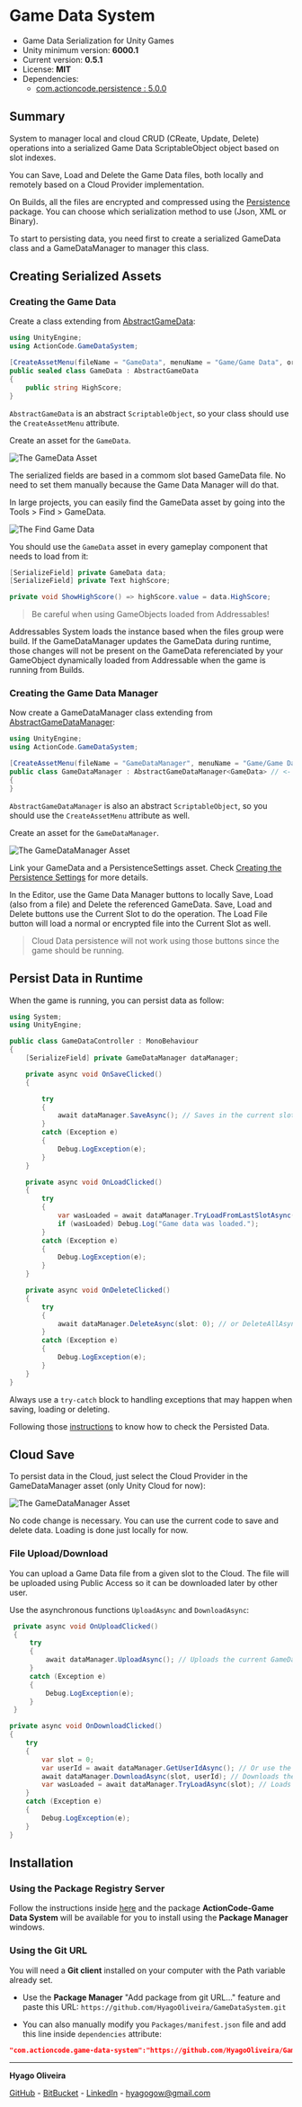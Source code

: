 # Game Data System

* Game Data Serialization for Unity Games
* Unity minimum version: **6000.1**
* Current version: **0.5.1**
* License: **MIT**
* Dependencies:
	- [com.actioncode.persistence : 5.0.0](https://github.com/HyagoOliveira/Persistence/tree/5.0.0/)

## Summary

System to manager local and cloud CRUD (CReate, Update, Delete) operations into a serialized Game Data ScriptableObject object based on slot indexes.

You can Save, Load and Delete the Game Data files, both locally and remotely based on a Cloud Provider implementation.

On Builds, all the files are encrypted and compressed using the [Persistence](https://github.com/HyagoOliveira/Persistence) package. You can choose which serialization method to use (Json, XML or Binary).

To start to persisting data, you need first to create a serialized GameData class and a GameDataManager to manager this class.

## Creating Serialized Assets

### Creating the Game Data

Create a class extending from [AbstractGameData](/Runtime/AbstractGameData.cs):

```csharp
using UnityEngine;
using ActionCode.GameDataSystem;

[CreateAssetMenu(fileName = "GameData", menuName = "Game/Game Data", order = 110)]
public sealed class GameData : AbstractGameData
{
    public string HighScore;
}
```

`AbstractGameData` is an abstract `ScriptableObject`, so your class should use the `CreateAssetMenu` attribute.

Create an asset for the `GameData`.

![The GameData Asset](/Docs~/GameData.png "The GameData Asset")

The serialized fields are based in a commom slot based GameData file. No need to set them manually because the Game Data Manager will do that.

In large projects, you can easily find the GameData asset by going into the Tools > Find > GameData.

![The Find Game Data](/Docs~/FindGameData.png "Find Game Data")

You should use the `GameData` asset in every gameplay component that needs to load from it:

```csharp
[SerializeField] private GameData data;
[SerializeField] private Text highScore;

private void ShowHighScore() => highScore.value = data.HighScore;
```

> Be careful when using GameObjects loaded from Addressables! 

Addressables System loads the instance based when the files group were build. If the GameDataManager updates the GameData during runtime, those changes will not be present on the GameData referenciated by your GameObject dynamically loaded from Addressable when the game is running from Builds.

### Creating the Game Data Manager

Now create a GameDataManager class extending from [AbstractGameDataManager<T>](/Runtime/AbstractGameDataManager.cs):

```csharp
using UnityEngine;
using ActionCode.GameDataSystem;

[CreateAssetMenu(fileName = "GameDataManager", menuName = "Game/Game Data Manager", order = 110)]
public class GameDataManager : AbstractGameDataManager<GameData> // <- Put here your AbstractGameData implementation
{
}
```

`AbstractGameDataManager` is also an abstract `ScriptableObject`, so you should use the `CreateAssetMenu` attribute as well.

Create an asset for the `GameDataManager`.

![The GameDataManager Asset](/Docs~/GameDataManager.png "The GameDataManager Asset")

Link your GameData and a PersistenceSettings asset. Check [Creating the Persistence Settings](https://github.com/HyagoOliveira/Persistence?tab=readme-ov-file#creating-the-persistence-settings) for more details.

In the Editor, use the Game Data Manager buttons to locally Save, Load (also from a file) and Delete the referenced GameData. Save, Load and Delete buttons use the Current Slot to do the operation. The Load File button will load a normal or encrypted file into the Current Slot as well.

> Cloud Data persistence will not work using those buttons since the game should be running.

## Persist Data in Runtime

When the game is running, you can persist data as follow:

```csharp
using System;
using UnityEngine;

public class GameDataController : MonoBehaviour
{
	[SerializeField] private GameDataManager dataManager;

	private async void OnSaveClicked()
	{

	    try
	    {
	        await dataManager.SaveAsync(); // Saves in the current slot
	    }
	    catch (Exception e)
	    {
	        Debug.LogException(e);
	    }
	}

	private async void OnLoadClicked()
	{
	    try
	    {
	        var wasLoaded = await dataManager.TryLoadFromLastSlotAsync(); // or TryLoadAsync(slotIndex)
	        if (wasLoaded) Debug.Log("Game data was loaded.");
	    }
	    catch (Exception e)
	    {
	        Debug.LogException(e);
	    }
	}

	private async void OnDeleteClicked()
	{
	    try
	    {
	        await dataManager.DeleteAsync(slot: 0); // or DeleteAllAsync
	    }
	    catch (Exception e)
	    {
	        Debug.LogException(e);
	    }
	}
}
```

Always use a `try-catch` block to handling exceptions that may happen when saving, loading or deleting.

Following those [instructions](https://github.com/HyagoOliveira/Persistence?tab=readme-ov-file#checking-the-persisted-data) to know how to check the Persisted Data.

## Cloud Save

To persist data in the Cloud, just select the Cloud Provider in the GameDataManager asset (only Unity Cloud for now):

![The GameDataManager Asset](/Docs~/CloudProvider.png "The CloudProvider")

No code change is necessary. You can use the current code to save and delete data. Loading is done just locally for now.

### File Upload/Download

You can upload a Game Data file from a given slot to the Cloud. The file will be uploaded using Public Access so it can be downloaded later by other user.

Use the asynchronous functions `UploadAsync` and `DownloadAsync`:

```csharp
 private async void OnUploadClicked()
 {
     try
     {
         await dataManager.UploadAsync(); // Uploads the current GameData into the Cloud, using your Cloud User Id
     }
     catch (Exception e)
     {
         Debug.LogException(e);
     }
 }

private async void OnDownloadClicked()
{
    try
    {
		var slot = 0;
		var userId = await dataManager.GetUserIdAsync(); // Or use the Cloud Id from other User
        await dataManager.DownloadAsync(slot, userId); // Downloads the CloudData and places it into the slot 0
        var wasLoaded = await dataManager.TryLoadAsync(slot); // Loads from the slot 0
    }
    catch (Exception e)
    {
        Debug.LogException(e);
    }
}
```

## Installation

### Using the Package Registry Server

Follow the instructions inside [here](https://cutt.ly/ukvj1c8) and the package **ActionCode-Game Data System** 
will be available for you to install using the **Package Manager** windows.

### Using the Git URL

You will need a **Git client** installed on your computer with the Path variable already set. 

- Use the **Package Manager** "Add package from git URL..." feature and paste this URL: `https://github.com/HyagoOliveira/GameDataSystem.git`

- You can also manually modify you `Packages/manifest.json` file and add this line inside `dependencies` attribute: 

```json
"com.actioncode.game-data-system":"https://github.com/HyagoOliveira/GameDataSystem.git"
```

---

**Hyago Oliveira**

[GitHub](https://github.com/HyagoOliveira) -
[BitBucket](https://bitbucket.org/HyagoGow/) -
[LinkedIn](https://www.linkedin.com/in/hyago-oliveira/) -
<hyagogow@gmail.com>
